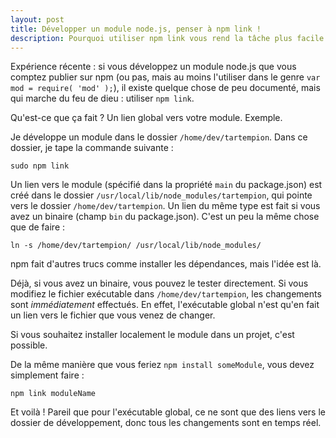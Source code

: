 ```yaml
---
layout: post
title: Développer un module node.js, penser à npm link !
description: Pourquoi utiliser npm link vous rend la tâche plus facile pour développer un module node.js
---
```


Expérience récente : si vous développez un module node.js que vous comptez
publier sur npm (ou pas, mais au moins l'utiliser dans le genre `var mod = require( 'mod' );`),
il existe quelque chose de peu documenté, mais qui marche du feu de dieu : utiliser `npm link`.

Qu'est-ce que ça fait ? Un lien global vers votre module. Exemple.

Je développe un module dans le dossier `/home/dev/tartempion`. Dans ce dossier, je tape
la commande suivante :

    sudo npm link

Un lien vers le module (spécifié dans la propriété `main` du package.json) est créé
dans le dossier `/usr/local/lib/node_modules/tartempion`, qui pointe vers le dossier
`/home/dev/tartempion`. Un lien du même type est fait si vous avez un binaire (champ
`bin` du package.json). C'est un peu la même chose que de faire :

    ln -s /home/dev/tartempion/ /usr/local/lib/node_modules/

npm fait d'autres trucs comme installer les dépendances, mais l'idée est là.

Déjà, si vous avez un binaire, vous pouvez le tester directement. Si vous modifiez
le fichier exécutable dans `/home/dev/tartempion`, les changements sont *immédiatement*
effectués. En effet, l'exécutable global n'est qu'en fait un lien vers le fichier
que vous venez de changer.

Si vous souhaitez installer localement le module dans un projet, c'est possible.

De la même manière que vous feriez `npm install someModule`, vous devez simplement faire :

    npm link moduleName

Et voilà ! Pareil que pour l'exécutable global, ce ne sont que des liens vers le dossier
de développement, donc tous les changements sont en temps réel.

